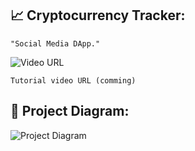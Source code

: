 ## :chart_with_upwards_trend: Cryptocurrency Tracker:
```
"Social Media DApp."
```

![Video URL](https://emojipedia-us.s3.amazonaws.com/content/2020/04/05/yt.png)
```
Tutorial video URL (comming)
```

## 🔧 Project Diagram:
![Project Diagram](https://i.gyazo.com/dbf35eeb3cd824f96ed91fc63995c50f.png)
